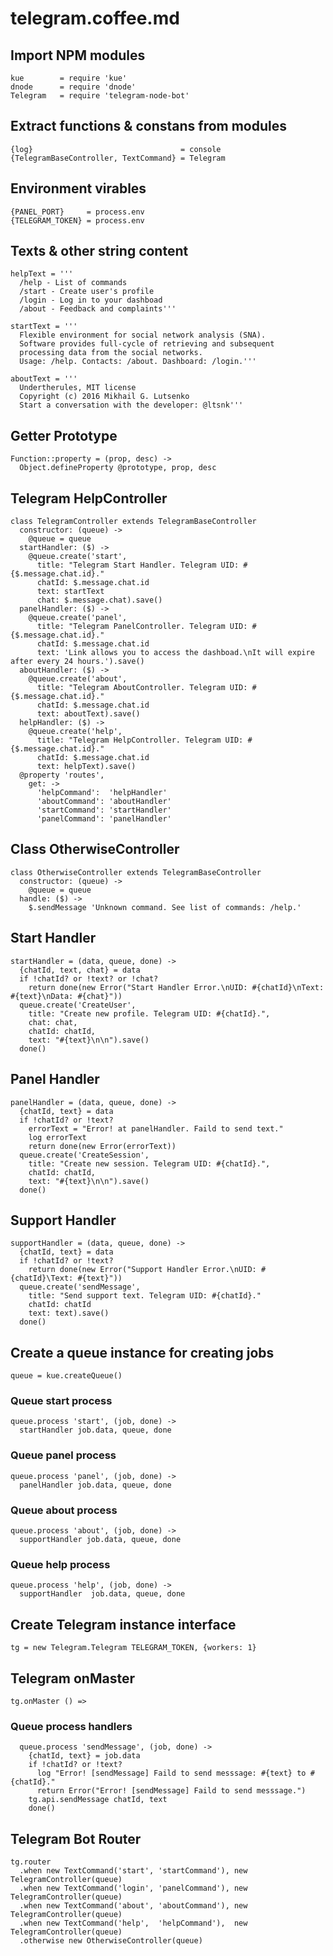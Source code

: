 # telegram.coffee.md

## Import NPM modules

    kue        = require 'kue'
    dnode      = require 'dnode'
    Telegram   = require 'telegram-node-bot'

## Extract functions & constans from modules

    {log}                                 = console
    {TelegramBaseController, TextCommand} = Telegram

## Environment virables

    {PANEL_PORT}     = process.env
    {TELEGRAM_TOKEN} = process.env

## Texts & other string content

    helpText = '''
      /help - List of commands
      /start - Create user's profile
      /login - Log in to your dashboad
      /about - Feedback and complaints'''

    startText = '''
      Flexible environment for social network analysis (SNA).
      Software provides full-cycle of retrieving and subsequent
      processing data from the social networks.
      Usage: /help. Contacts: /about. Dashboard: /login.'''

    aboutText = '''
      Undertherules, MIT license
      Copyright (c) 2016 Mikhail G. Lutsenko
      Start a conversation with the developer: @ltsnk'''

## Getter Prototype

    Function::property = (prop, desc) ->
      Object.defineProperty @prototype, prop, desc

## Telegram HelpController

    class TelegramController extends TelegramBaseController
      constructor: (queue) ->
        @queue = queue
      startHandler: ($) ->
        @queue.create('start',
          title: "Telegram Start Handler. Telegram UID: #{$.message.chat.id}."
          chatId: $.message.chat.id
          text: startText
          chat: $.message.chat).save()
      panelHandler: ($) ->
        @queue.create('panel',
          title: "Telegram PanelController. Telegram UID: #{$.message.chat.id}."
          chatId: $.message.chat.id
          text: 'Link allows you to access the dashboad.\nIt will expire after every 24 hours.').save()
      aboutHandler: ($) ->
        @queue.create('about',
          title: "Telegram AboutController. Telegram UID: #{$.message.chat.id}."
          chatId: $.message.chat.id
          text: aboutText).save()
      helpHandler: ($) ->
        @queue.create('help',
          title: "Telegram HelpController. Telegram UID: #{$.message.chat.id}."
          chatId: $.message.chat.id
          text: helpText).save()
      @property 'routes',
        get: ->
          'helpCommand':  'helpHandler'
          'aboutCommand': 'aboutHandler'
          'startCommand': 'startHandler'
          'panelCommand': 'panelHandler'

## Class OtherwiseController

    class OtherwiseController extends TelegramBaseController
      constructor: (queue) ->
        @queue = queue
      handle: ($) ->
        $.sendMessage 'Unknown command. See list of commands: /help.'

## Start Handler

    startHandler = (data, queue, done) ->
      {chatId, text, chat} = data
      if !chatId? or !text? or !chat?
        return done(new Error("Start Handler Error.\nUID: #{chatId}\nText: #{text}\nData: #{chat}"))
      queue.create('CreateUser',
        title: "Create new profile. Telegram UID: #{chatId}.",
        chat: chat,
        chatId: chatId,
        text: "#{text}\n\n").save()
      done()

## Panel Handler

    panelHandler = (data, queue, done) ->
      {chatId, text} = data
      if !chatId? or !text?
        errorText = "Error! at panelHandler. Faild to send text."
        log errorText
        return done(new Error(errorText))
      queue.create('CreateSession',
        title: "Create new session. Telegram UID: #{chatId}.",
        chatId: chatId,
        text: "#{text}\n\n").save()
      done()

## Support Handler

    supportHandler = (data, queue, done) ->
      {chatId, text} = data
      if !chatId? or !text?
        return done(new Error("Support Handler Error.\nUID: #{chatId}\Text: #{text}"))
      queue.create('sendMessage',
        title: "Send support text. Telegram UID: #{chatId}."
        chatId: chatId
        text: text).save()
      done()

## Create a queue instance for creating jobs

    queue = kue.createQueue()

###  Queue **start** process

    queue.process 'start', (job, done) ->
      startHandler job.data, queue, done

###  Queue **panel** process

    queue.process 'panel', (job, done) ->
      panelHandler job.data, queue, done

###  Queue **about** process

    queue.process 'about', (job, done) ->
      supportHandler job.data, queue, done

###  Queue **help** process

    queue.process 'help', (job, done) ->
      supportHandler  job.data, queue, done

## Create Telegram instance interface

    tg = new Telegram.Telegram TELEGRAM_TOKEN, {workers: 1}

## Telegram onMaster

    tg.onMaster () =>

### Queue process handlers

      queue.process 'sendMessage', (job, done) ->
        {chatId, text} = job.data
        if !chatId? or !text?
          log "Error! [sendMessage] Faild to send messsage: #{text} to #{chatId}."
          return Error("Error! [sendMessage] Faild to send messsage.")
        tg.api.sendMessage chatId, text
        done()

## Telegram Bot Router

    tg.router
      .when new TextCommand('start', 'startCommand'), new TelegramController(queue)
      .when new TextCommand('login', 'panelCommand'), new TelegramController(queue)
      .when new TextCommand('about', 'aboutCommand'), new TelegramController(queue)
      .when new TextCommand('help',  'helpCommand'),  new TelegramController(queue)
      .otherwise new OtherwiseController(queue)
